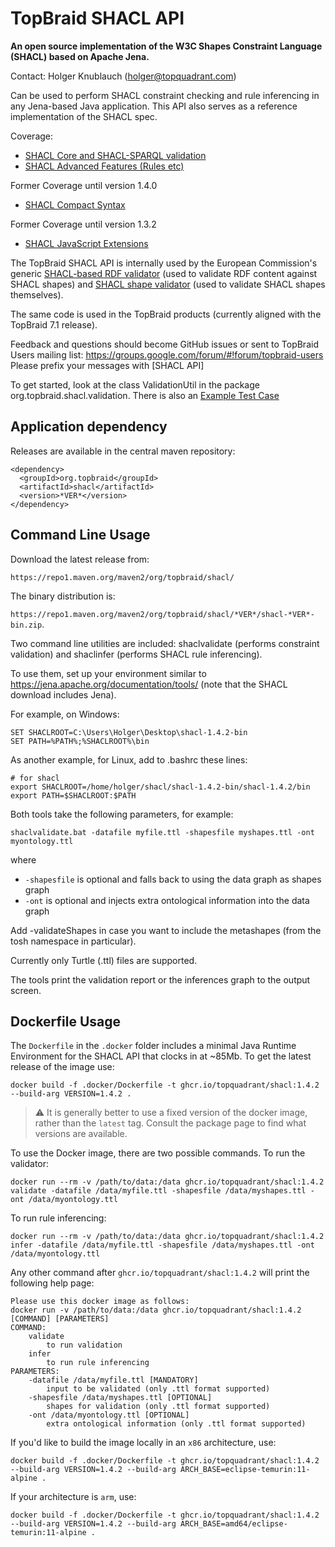 # TopBraid SHACL API

**An open source implementation of the W3C Shapes Constraint Language (SHACL) based on Apache Jena.**

Contact: Holger Knublauch (holger@topquadrant.com)

Can be used to perform SHACL constraint checking and rule inferencing in any Jena-based Java application.
This API also serves as a reference implementation of the SHACL spec.

Coverage:
* [SHACL Core and SHACL-SPARQL validation](https://www.w3.org/TR/shacl/)
* [SHACL Advanced Features (Rules etc)](https://www.w3.org/TR/shacl-af/)

Former Coverage until version 1.4.0
* [SHACL Compact Syntax](https://w3c.github.io/shacl/shacl-compact-syntax/)

Former Coverage until version 1.3.2
* [SHACL JavaScript Extensions](https://www.w3.org/TR/shacl-js/)

The TopBraid SHACL API is internally used by the European Commission's generic [SHACL-based RDF validator](https://www.itb.ec.europa.eu/shacl/any/upload) (used to validate RDF content against SHACL shapes)
and [SHACL shape validator](https://www.itb.ec.europa.eu/shacl/shacl/upload) (used to validate SHACL shapes themselves).

The same code is used in the TopBraid products (currently aligned with the TopBraid 7.1 release).

Feedback and questions should become GitHub issues or sent to TopBraid Users mailing list:
https://groups.google.com/forum/#!forum/topbraid-users
Please prefix your messages with [SHACL API]

To get started, look at the class ValidationUtil in
the package org.topbraid.shacl.validation.
There is also an [Example Test Case](../master/src/test/java/org/topbraid/shacl/ValidationExample.java)

## Application dependency

Releases are available in the central maven repository:

```
<dependency>
  <groupId>org.topbraid</groupId>
  <artifactId>shacl</artifactId>
  <version>*VER*</version>
</dependency>
```

## Command Line Usage

Download the latest release from:

`https://repo1.maven.org/maven2/org/topbraid/shacl/`

The binary distribution is:

`https://repo1.maven.org/maven2/org/topbraid/shacl/*VER*/shacl-*VER*-bin.zip`.

Two command line utilities are included: shaclvalidate (performs constraint validation) and shaclinfer (performs SHACL rule inferencing).

To use them, set up your environment similar to https://jena.apache.org/documentation/tools/ (note that the SHACL download includes Jena).

For example, on Windows:

```
SET SHACLROOT=C:\Users\Holger\Desktop\shacl-1.4.2-bin
SET PATH=%PATH%;%SHACLROOT%\bin
```

As another example, for Linux, add to .bashrc these lines:

```
# for shacl
export SHACLROOT=/home/holger/shacl/shacl-1.4.2-bin/shacl-1.4.2/bin
export PATH=$SHACLROOT:$PATH 
```

Both tools take the following parameters, for example:

`shaclvalidate.bat -datafile myfile.ttl -shapesfile myshapes.ttl -ont myontology.ttl`

where
- `-shapesfile` is optional and falls back to using the data graph as shapes graph
- `-ont` is optional and injects extra ontological information into the data graph

Add -validateShapes in case you want to include the metashapes (from the tosh namespace in particular).

Currently only Turtle (.ttl) files are supported.

The tools print the validation report or the inferences graph to the output screen.

## Dockerfile Usage

The `Dockerfile` in the `.docker` folder includes a minimal Java Runtime Environment for the SHACL API that clocks in at ~85Mb. To get the latest release of the image use:

```
docker build -f .docker/Dockerfile -t ghcr.io/topquadrant/shacl:1.4.2 --build-arg VERSION=1.4.2 .
```
> :warning: It is generally better to use a fixed version of the docker image, rather than the `latest` tag. Consult the package page to find what versions are available.

To use the Docker image, there are two possible commands. To run the validator:

```
docker run --rm -v /path/to/data:/data ghcr.io/topquadrant/shacl:1.4.2 validate -datafile /data/myfile.ttl -shapesfile /data/myshapes.ttl -ont /data/myontology.ttl 
```

To run rule inferencing:

```
docker run --rm -v /path/to/data:/data ghcr.io/topquadrant/shacl:1.4.2 infer -datafile /data/myfile.ttl -shapesfile /data/myshapes.ttl -ont /data/myontology.ttl
```

Any other command after `ghcr.io/topquadrant/shacl:1.4.2` will print the following help page:

```
Please use this docker image as follows:
docker run -v /path/to/data:/data ghcr.io/topquadrant/shacl:1.4.2 [COMMAND] [PARAMETERS]
COMMAND:
	validate 
		to run validation
	infer
		to run rule inferencing
PARAMETERS:
	-datafile /data/myfile.ttl [MANDATORY]
		input to be validated (only .ttl format supported)
	-shapesfile /data/myshapes.ttl [OPTIONAL]
		shapes for validation (only .ttl format supported)
	-ont /data/myontology.ttl [OPTIONAL]
		extra ontological information (only .ttl format supported)
```

If you'd like to build the image locally in an `x86` architecture, use:

```
docker build -f .docker/Dockerfile -t ghcr.io/topquadrant/shacl:1.4.2 --build-arg VERSION=1.4.2 --build-arg ARCH_BASE=eclipse-temurin:11-alpine .
```

If your architecture is `arm`, use:

```
docker build -f .docker/Dockerfile -t ghcr.io/topquadrant/shacl:1.4.2 --build-arg VERSION=1.4.2 --build-arg ARCH_BASE=amd64/eclipse-temurin:11-alpine .
```
